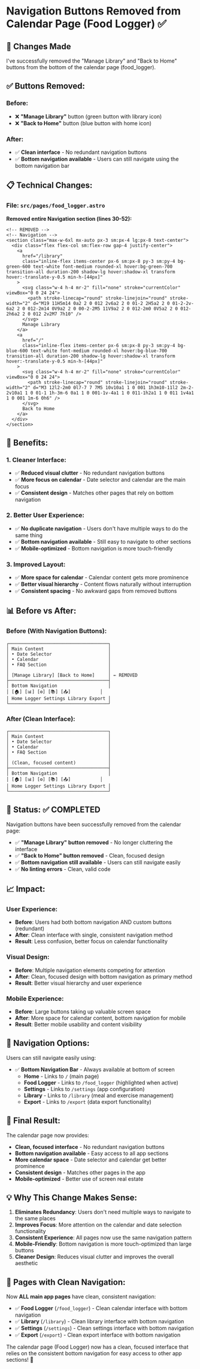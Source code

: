 # Navigation Buttons Removed from Calendar Page (Food Logger) ✅

## 🎉 **Changes Made**

I've successfully removed the "Manage Library" and "Back to Home" buttons from the bottom of the calendar page (food_logger).

## ✅ **Buttons Removed:**

### **Before:**
- ❌ **"Manage Library"** button (green button with library icon)
- ❌ **"Back to Home"** button (blue button with home icon)

### **After:**
- ✅ **Clean interface** - No redundant navigation buttons
- ✅ **Bottom navigation available** - Users can still navigate using the bottom navigation bar

## 📋 **Technical Changes:**

### **File: `src/pages/food_logger.astro`**
**Removed entire Navigation section (lines 30-52):**
```astro
<!-- REMOVED -->
<!-- Navigation -->
<section class="max-w-6xl mx-auto px-3 sm:px-4 lg:px-8 text-center">
  <div class="flex flex-col sm:flex-row gap-4 justify-center">
    <a 
      href="/library" 
      class="inline-flex items-center px-6 sm:px-8 py-3 sm:py-4 bg-green-600 text-white font-medium rounded-xl hover:bg-green-700 transition-all duration-200 shadow-lg hover:shadow-xl transform hover:-translate-y-0.5 min-h-[44px]"
    >
      <svg class="w-4 h-4 mr-2" fill="none" stroke="currentColor" viewBox="0 0 24 24">
        <path stroke-linecap="round" stroke-linejoin="round" stroke-width="2" d="M19 11H5m14 0a2 2 0 012 2v6a2 2 0 01-2 2H5a2 2 0 01-2-2v-6a2 2 0 012-2m14 0V9a2 2 0 00-2-2M5 11V9a2 2 0 012-2m0 0V5a2 2 0 012-2h6a2 2 0 012 2v2M7 7h10" />
      </svg>
      Manage Library
    </a>
    <a 
      href="/" 
      class="inline-flex items-center px-6 sm:px-8 py-3 sm:py-4 bg-blue-600 text-white font-medium rounded-xl hover:bg-blue-700 transition-all duration-200 shadow-lg hover:shadow-xl transform hover:-translate-y-0.5 min-h-[44px]"
    >
      <svg class="w-4 h-4 mr-2" fill="none" stroke="currentColor" viewBox="0 0 24 24">
        <path stroke-linecap="round" stroke-linejoin="round" stroke-width="2" d="M3 12l2-2m0 0l7-7 7 7M5 10v10a1 1 0 001 1h3m10-11l2 2m-2-2v10a1 1 0 01-1 1h-3m-6 0a1 1 0 001-1v-4a1 1 0 011-1h2a1 1 0 011 1v4a1 1 0 001 1m-6 0h6" />
      </svg>
      Back to Home
    </a>
  </div>
</section>
```

## 🎯 **Benefits:**

### **1. Cleaner Interface:**
- ✅ **Reduced visual clutter** - No redundant navigation buttons
- ✅ **More focus on calendar** - Date selector and calendar are the main focus
- ✅ **Consistent design** - Matches other pages that rely on bottom navigation

### **2. Better User Experience:**
- ✅ **No duplicate navigation** - Users don't have multiple ways to do the same thing
- ✅ **Bottom navigation available** - Still easy to navigate to other sections
- ✅ **Mobile-optimized** - Bottom navigation is more touch-friendly

### **3. Improved Layout:**
- ✅ **More space for calendar** - Calendar content gets more prominence
- ✅ **Better visual hierarchy** - Content flows naturally without interruption
- ✅ **Consistent spacing** - No awkward gaps from removed buttons

## 📊 **Before vs After:**

### **Before (With Navigation Buttons):**
```
┌─────────────────────────────────────┐
│ Main Content                        │
│ • Date Selector                     │
│ • Calendar                          │
│ • FAQ Section                       │
│                                     │
│ [Manage Library] [Back to Home]     │ ← REMOVED
├─────────────────────────────────────┤
│ Bottom Navigation                   │
│ [🏠] [📊] [⚙️] [📚] [📤]           │
│ Home Logger Settings Library Export │
└─────────────────────────────────────┘
```

### **After (Clean Interface):**
```
┌─────────────────────────────────────┐
│ Main Content                        │
│ • Date Selector                     │
│ • Calendar                          │
│ • FAQ Section                       │
│                                     │
│ (Clean, focused content)            │
├─────────────────────────────────────┤
│ Bottom Navigation                   │
│ [🏠] [📊] [⚙️] [📚] [📤]           │
│ Home Logger Settings Library Export │
└─────────────────────────────────────┘
```

## 🚀 **Status: ✅ COMPLETED**

Navigation buttons have been successfully removed from the calendar page:
- ✅ **"Manage Library" button removed** - No longer cluttering the interface
- ✅ **"Back to Home" button removed** - Clean, focused design
- ✅ **Bottom navigation still available** - Users can still navigate easily
- ✅ **No linting errors** - Clean, valid code

## 📈 **Impact:**

### **User Experience:**
- **Before**: Users had both bottom navigation AND custom buttons (redundant)
- **After**: Clean interface with single, consistent navigation method
- **Result**: Less confusion, better focus on calendar functionality

### **Visual Design:**
- **Before**: Multiple navigation elements competing for attention
- **After**: Clean, focused design with bottom navigation as primary method
- **Result**: Better visual hierarchy and user experience

### **Mobile Experience:**
- **Before**: Large buttons taking up valuable screen space
- **After**: More space for calendar content, bottom navigation for mobile
- **Result**: Better mobile usability and content visibility

## 🔄 **Navigation Options:**

Users can still navigate easily using:
- ✅ **Bottom Navigation Bar** - Always available at bottom of screen
  - **Home** - Links to `/` (main page)
  - **Food Logger** - Links to `/food_logger` (highlighted when active)
  - **Settings** - Links to `/settings` (app configuration)
  - **Library** - Links to `/library` (meal and exercise management)
  - **Export** - Links to `/export` (data export functionality)

## 🎨 **Final Result:**

The calendar page now provides:
- **Clean, focused interface** - No redundant navigation buttons
- **Bottom navigation available** - Easy access to all app sections
- **More calendar space** - Date selector and calendar get better prominence
- **Consistent design** - Matches other pages in the app
- **Mobile-optimized** - Better use of screen real estate

## 💡 **Why This Change Makes Sense:**

1. **Eliminates Redundancy**: Users don't need multiple ways to navigate to the same places
2. **Improves Focus**: More attention on the calendar and date selection functionality
3. **Consistent Experience**: All pages now use the same navigation pattern
4. **Mobile-Friendly**: Bottom navigation is more touch-optimized than large buttons
5. **Cleaner Design**: Reduces visual clutter and improves the overall aesthetic

## 🔄 **Pages with Clean Navigation:**

Now **ALL main app pages** have clean, consistent navigation:
- ✅ **Food Logger** (`/food_logger`) - Clean calendar interface with bottom navigation
- ✅ **Library** (`/library`) - Clean library interface with bottom navigation
- ✅ **Settings** (`/settings`) - Clean settings interface with bottom navigation
- ✅ **Export** (`/export`) - Clean export interface with bottom navigation

The calendar page (Food Logger) now has a clean, focused interface that relies on the consistent bottom navigation for easy access to other app sections! 🎉





